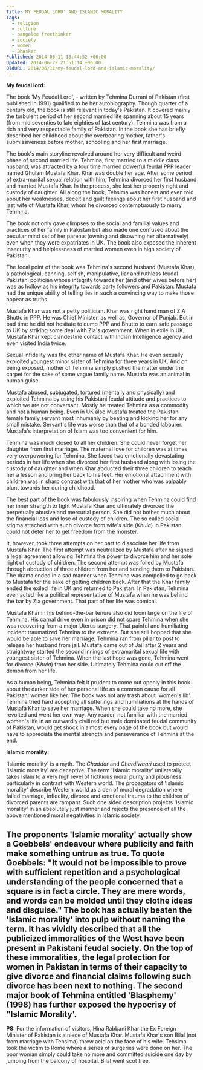 ```yaml
---
Title: MY FEUDAL LORD' AND ISLAMIC MORALITY
Tags:
  - religion
  - culture
  - bangalee freethinker
  - society
  - women
  - Bhaskar
Published: 2014-06-11 13:44:52 +06:00
Updated: 2014-06-22 21:51:14 +06:00
OldURL: 2014/06/11/my-feudal-lord-and-islamic-morality/
---
```


<strong>My feudal lord:</strong>

The book 'My Feudal Lord', - written by Tehmina Durrani of Pakistan (first published in 1991) qualified to be her autobiography. Though quarter of a century old, the book is still relevant in today's Pakistan. It covered mainly the turbulent period of her second married life spanning about 15 years (from mid seventies to late eighties of last century). Tehmina was from a rich and very respectable family of Pakistan. In the book she has briefly described her childhood about the overbearing mother, father's submissiveness before mother, schooling and her first marriage. 

The book's main storyline revolved around her very difficult and weird phase of second married life. Tehmina, first married to a middle class husband, was attracted by a four time married powerful feudal PPP leader named Ghulam Mustafa Khar. Khar was double her age. After some period of extra-marital sexual relation with him, Tehmina divorced her first husband and married Mustafa Khar. In the process, she lost her property right and custody of daughter. All along the book, Tehsima was honest and even told about her weaknesses, deceit and guilt feelings about her first husband and last wife of Mustafa Khar, whom he divorced contemptuously to marry Tehmina.   

The book not only gave glimpses to the social and familial values and practices of her family in Pakistan but also made one confused about the peculiar mind set of her parents (owning and disowning her alternatively) even when they were expatriates in UK. The book also exposed the inherent insecurity and helplessness of married women even in high society of Pakistani.

The focal point of the book was Tehmina's second husband (Mustafa Khar), a pathological, canning, selfish, manipulative, liar and ruthless feudal Pakistani politician whose integrity towards her (and other wives before her) was as hollow as his integrity towards party followers and Pakistan. Mustafa had the unique ability of telling lies in such a convincing way to make those appear as truths. 

Mustafa Khar was not a petty politician. Khar was right hand man of Z A Bhutto in PPP. He was Chief Minister, as well as, Governor of Punjab. But in bad time he did not hesitate to dump PPP and Bhutto to earn safe passage to UK by striking some deal with Zia's government. When in exile in UK, Mustafa Khar kept clandestine contact with Indian Intelligence agency and even visited India twice.

Sexual infidelity was the other name of Mustafa Khar. He even sexually exploited youngest minor sister of Tehmina for three years in UK. And on being exposed, mother of Tehmina simply pushed the matter under the carpet for the sake of some vague family name.  Mustafa was an animal in human guise. 

Mustafa abused, subjugated, tortured (mentally and physically) and exploited Tehmina by using his Pakistani feudal attitude and practices to which we are not conversant. Mostly he treated Tehmina as a commodity and not a human being. Even in UK also Mustafa treated the Pakistani female family servant most inhumanly by beating and kicking her for any small mistake. Servant's life was worse than that of a bonded labourer. Mustafa's interpretation of Islam was too convenient for him. 

Tehmina was much closed to all her children. She could never forget her daughter from first marriage. The maternal love for children was at times very overpowering for Tehmina. She faced two emotionally devastating periods in her life when she divorced her first husband along with losing the custody of daughter and when Khar abducted their three children to teach her a lesson and bring her back to his feet. Her emotional attachment with children was in sharp contrast with that of her mother who was palpably blunt towards her during childhood.

The best part of the book was fabulously inspiring when Tehmina could find her inner strength to fight Mustafa Khar and ultimately divorced the perpetually abusive and mercurial person. She did not bother much about the financial loss and lose of custody of children. The so called social stigma attached with such divorce from wife's side (<em>Khula</em>) in Pakistan could not deter her to get freedom from the monster. 

It, however, took three attempts on her part to dissociate her life from Mustafa Khar. The first attempt was neutralized by Mustafa after he signed a legal agreement allowing Tehmina the power to divorce him and her sole right of custody of children. The second attempt was foiled by Mustafa through abduction of three children from her and sending them to Pakistan. The drama ended in a sad manner when Tehmina was compelled to go back to Mustafa for the sake of getting children back. After that the Khar family ended the exiled life in UK and returned to Pakistan. In Pakistan, Tehmina even acted like a political representative of Mustafa when he was behind the bar by Zia government. That part of her life was comical. 

Mustafa Khar in his behind-the-bar tenure also did loom large on the life of Tehmina. His carnal drive even in prison did not spare Tehmina when she was recovering from a major Uterus surgery. That painful and humiliating incident traumatized Tehmina to the extreme. But she still hopped that she would be able to save her marriage. Tehmina ran from pillar to post to release her husband from jail. Mustafa came out of Jail after 2 years and straightway started the second innings of extramarital sexual life with youngest sister of Tehmina. When the last hope was gone, Tehmina went for divorce (<em>Khula</em>) from her side. Ultimately Tehmina could cut off the demon from her life. 

As a human being, Tehmina felt it prudent to come out openly in this book about the darker side of her personal life as a common cause for all Pakistani women like her.  The book was not any trash about 'women's lib'. Tehmina tried hard accepting all sufferings and humiliations at the hands of Mustafa Khar to save her marriage. When she could take no more, she revolted and went her own way. Any reader, not familiar with the married women's life in an outwardly civilized but male dominated feudal community of Pakistan, would get shock in almost every page of the book but would have to appreciate the mental strength and perseverance of Tehmina at the end.

<strong>Islamic morality:</strong>

'Islamic morality' is a myth. The <em>Chaddar</em> and <em>Chardiwaari</em> used to protect 'Islamic morality' are deceptive. The term 'Islamic morality' unilaterally takes Islam to a very high level of fictitious moral purity and piousness particularly in contrast with Western world. The propagators of 'Islamic morality' describe Western world as a den of moral degradation where failed marriage, infidelity, divorce and emotional trauma to the children of divorced parents are rampant. Such one sided description projects 'Islamic morality' in an absolutely just manner and rejects the presence of all the above mentioned moral negativities in Islamic society. 

The proponents 'Islamic morality' actually show a Goebbels' endeavour where publicity and faith make something untrue as true. To quote Goebbels: "It would not be impossible to prove with sufficient repetition and a psychological understanding of the people concerned that a square is in fact a circle. They are mere words, and words can be molded until they clothe ideas and disguise." The book has actually beaten the 'Islamic morality' into pulp without naming the term. It has vividly described that all the publicized immoralities of the West have been present in Pakistani feudal society. On the top of these immoralities, the legal protection for women in Pakistan in terms of their capacity to give divorce and financial claims following such divorce has been next to nothing. The second major book of Tehmina entitled 'Blasphemy' (1998) has further exposed the hypocrisy of "Islamic Morality'.
------------------------------------------------------------
<strong>PS:</strong> For the information of visitors, Hina Rabbani Khar the Ex Foreign Minister of Pakistan is a niece of Mustafa Khar. Mustafa Khar's son Bilal (not from marriage with Tehsima) threw acid on the face of his wife. Tehsima took the victim to Rome where a series of surgeries were done on her. The poor woman simply could take no more and committed suicide one day by jumping from the balcony of hospital. Bilal went scot free. 


